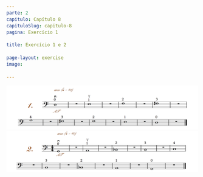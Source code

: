 ```yaml
---
parte: 2
capitulo: Capítulo 8
capituloSlug: capitulo-8
pagina: Exercício 1

title: Exercício 1 e 2

page-layout: exercise
image:

---
```


<img src="/assets/graphics/content/2_1_3_1.png"/>
<img src="/assets/graphics/content/2_1_3_2.png"/>
